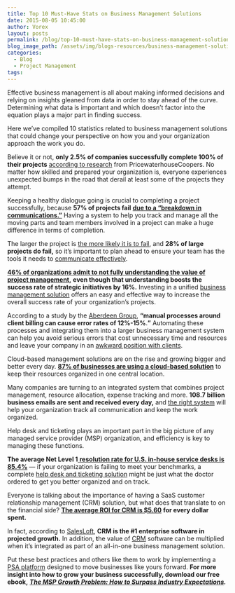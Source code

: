 ```yaml
---
title: Top 10 Must-Have Stats on Business Management Solutions
date: 2015-08-05 10:45:00
author: Vorex
layout: posts
permalink: /blog/top-10-must-have-stats-on-business-management-solutions/
blog_image_path: /assets/img/blogs-resources/business-management-solutions.jpg
categories:
  - Blog
  - Project Management
tags:  
---
```



Effective business management is all about making informed decisions and relying on insights gleaned from data in order to stay ahead of the curve. Determining what data is important and which doesn’t factor into the equation plays a major part in finding success.

Here we’ve compiled 10 statistics related to business management solutions that could change your perspective on how you and your organization approach the work you do.

Believe it or not, **only 2.5% of companies successfully complete 100% of their projects** [according to research](http://www.gallup.com/businessjournal/152429/cost-bad-project-management.aspx) from PricewaterhouseCoopers. No matter how skilled and prepared your organization is, everyone experiences unexpected bumps in the road that derail at least some of the projects they attempt.

Keeping a healthy dialogue going is crucial to completing a project successfully, because **57% of projects fail** [**due to a “breakdown in communications.”**](http://www.it-cortex.com/Stat_Failure_Cause.htm) Having a system to help you track and manage all the moving parts and team members involved in a project can make a huge difference in terms of completion.

The larger the project is [the more likely it is to fail](http://www.unanet.com/content/project-success-rates-%E2%80%93-progress-over-time-maturity-and-tools-matter), and **28% of large projects do fail,** so it’s important to plan ahead to ensure your team has the tools it needs to [communicate effectively](http://www.vorex.com/product/online-project-management/).

[**46% of organizations admit to not fully understanding the value of project management,**](http://www.pmi.org/~/media/PDF/Business-Solutions/PMI_Pulse_2014.ashx) **even though that understanding boosts the success rate of strategic initiatives by 16%.** Investing in a unified [business management solution](http://www.vorex.com/product/resource-allocation/) offers an easy and effective way to increase the overall success rate of your organization’s projects.

According to a study by the [Aberdeen Group](http://www.aberdeen.com/research/8702/ai-project-resource-scheduling/content.aspx), **“manual processes around client billing can cause error rates of 12%-15%**.**”** Automating these processes and integrating them into a larger business management system can help you avoid serious errors that cost unnecessary time and resources and leave your company in an [awkward position with clients](http://www.vorex.com/the-1-hack-for-capturing-billable-hours-without-error/).

Cloud-based management solutions are on the rise and growing bigger and better every day. [**87% of businesses are using a cloud-based solution**](http://www.vorex.com/take-your-digital-organization-higher-with-a-cloud-based-solution/) to keep their resources organized in one central location.

Many companies are turning to an integrated system that combines project management, resource allocation, expense tracking and more. **108.7 billion business emails are sent and received every day,** and [the right system](http://www.vorex.com/take-your-digital-organization-higher-with-a-cloud-based-solution/) will help your organization track all communication and keep the work organized.

Help desk and ticketing plays an important part in the big picture of any managed service provider (MSP) organization, and efficiency is key to managing these functions.

**The average Net Level 1**[ **resolution rate for U.S. in-house service desks is 85.4%**](https://www.metricnet.com/help-desk-statistics) — if your organization is failing to meet your benchmarks, a complete [help desk and ticketing solution](http://www.vorex.com/product/help-desk-and-ticketing/) might be just what the doctor ordered to get you better organized and on track.

Everyone is talking about the importance of having a SaaS customer relationship management (CRM) solution, but what does that translate to on the financial side? [**The average ROI for CRM is $5.60**](http://blog.getbase.com/18-surprising-crm-statistics) **for every dollar spent.**

In fact, according to [SalesLoft](http://salesloft.com/resources/blog/2013/09/crm-stats-good-bad-ugly-infographic), **CRM is the #1 enterprise software in projected growth.** In addition, **t**he value of [CRM](http://www.vorex.com/product/customer-relationship-management/) software can be multiplied when it’s integrated as part of an all-in-one business management solution.

Put these best practices and others like them to work by implementing a [PSA platform](http://www.vorex.com/industries/architecture-engineering-construction/) designed to move businesses like yours forward. **For more insight into how to grow your business successfully, download our free ebook,** [***The MSP Growth Problem: How to Surpass Industry Expectations***](http://vorex.hs-sites.com/the-msp-growth-problem-how-to-surpass-industry-expectations?__hstc=20629287.554016f144caf2fff32a1fdcafda9fe1.1428961505161.1433180430988.1433193839410.38&amp;__hssc=20629287.14341.1433193839410&amp;__hsfp=357257685)***.***
